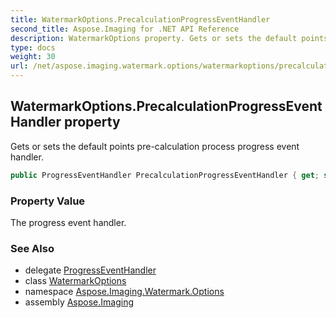 ```yaml
---
title: WatermarkOptions.PrecalculationProgressEventHandler
second_title: Aspose.Imaging for .NET API Reference
description: WatermarkOptions property. Gets or sets the default points precalculation process progress event handler
type: docs
weight: 30
url: /net/aspose.imaging.watermark.options/watermarkoptions/precalculationprogresseventhandler/
---
```

## WatermarkOptions.PrecalculationProgressEventHandler property

Gets or sets the default points pre-calculation process progress event handler.

```csharp
public ProgressEventHandler PrecalculationProgressEventHandler { get; set; }
```

### Property Value

The progress event handler.

### See Also

* delegate [ProgressEventHandler](../../../aspose.imaging/progresseventhandler/)
* class [WatermarkOptions](../)
* namespace [Aspose.Imaging.Watermark.Options](../../watermarkoptions/)
* assembly [Aspose.Imaging](../../../)


